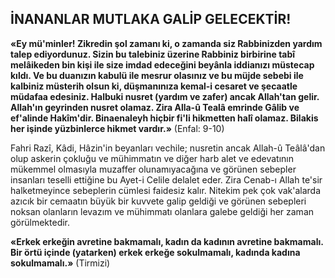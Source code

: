 ## İNANANLAR MUTLAKA GALİP GELECEKTİR!

**«Ey mü'minler! Zikredin şol zamanı ki, o zamanda siz Rabbinizden yardım talep ediyordunuz. Sizin bu talebiniz üzerine Rabbiniz bir­birine tabî melâikeden bin kişi ile size imdad edeceğini beyânla iddianızı müstecap kıldı. Ve bu duanızın kabulü ile mesrur olasınız ve bu müjde sebebi ile kalbiniz müsterih olsun ki, düş­manınıza kemal-i cesaret ve şecaatle müdafaa edesiniz. Halbuki nusret (yardım ve zafer) an­cak Allah'tan gelir. Allah'ın geyrinden nusret olamaz. Zira Alla-û Tealâ emrinde Gâlib ve ef'alinde Hakîm'dir. Binaenaleyh hiçbir fi'li hik­metten halî olamaz. Bilakis her işinde yüzbinlerce hikmet vardır.»** (Enfal: 9-10)

Fahri Razî, Kâdi, Hâzin'in beyanları vechile; nusretin ancak Allah-û Teâlâ'dan olup askerin çokluğu ve mühimmatın ve diğer harb alet ve edevatının mükemmel olmasıyla muzaffer olunamıyacağına ve görünen sebepler insanları te­selli ettiğine bu Ayet-i Celile delalet eder. Zira Cenab-ı Allah te'sir halketmeyince sebeplerin cümlesi faidesiz kalır. Nitekim pek çok vak'alarda azıcık bir cemaatın büyük bir kuvvete galip geldiği ve görünen sebepleri noksan olanların le­vazım ve mühimmatı olanlara galebe geldiği her zaman görülmektedir.

**«Erkek erkeğin avretine bakmamalı, kadın­ da kadının avretine bakmamalı. Bir örtü içinde (yatarken) erkek erkeğe sokulmamalı, kadında kadına sokulmamalı.»** (Tirmizi)
